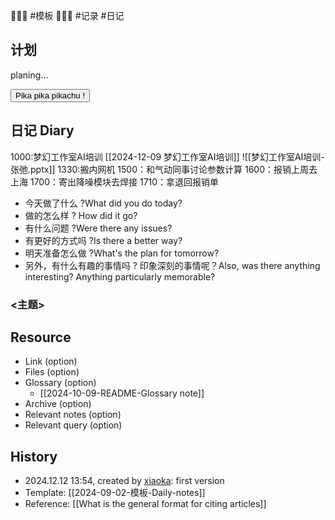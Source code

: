 💩💩💩 #模板 💩💩💩 #记录 #日记

## 计划

planing...

<button class="sparkles">Pika pika pikachu !</button>

## 日记 Diary
1000:梦幻工作室AI培训 [[2024-12-09 梦幻工作室AI培训]] ![[梦幻工作室AI培训-张弛.pptx]]
1330:搬内网机
1500：和气动同事讨论参数计算
1600：报销上周去上海
1700：寄出降噪模块去焊接
1710：拿退回报销单

- 今天做了什么 ?What did you do today?
- 做的怎么样 ? How did it go?
- 有什么问题 ?Were there any issues?
- 有更好的方式吗 ?Is there a better way?
- 明天准备怎么做 ?What's the plan for tomorrow?
- 另外，有什么有趣的事情吗 ? 印象深刻的事情呢？Also, was there anything interesting? Anything particularly memorable?

### <主题>

## Resource

- Link (option)
- Files (option)
- Glossary (option)
    - [[2024-10-09-README-Glossary note]]
- Archive (option)
- Relevant notes (option)
- Relevant query (option)

## History

-  2024.12.12 13:54, created by [xiaoka](https://www.xiaokaup.com/): first version
- Template: [[2024-09-02-模板-Daily-notes]]
- Reference: [[What is the general format for citing articles]]
